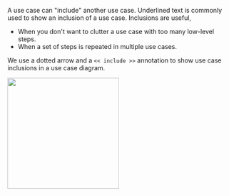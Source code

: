 A use case can "include" another use case. Underlined text is commonly used to show an inclusion of a use case. Inclusions are useful,

*	When you don't want to clutter a use case with too many low-level steps.
*	When a set of steps is repeated in multiple use cases.

We use a dotted arrow and a `<< include >>` annotation to show use case inclusions in a use case diagram. 

<img src="{{baseUrl}}/book/requirements/useCases/details/images/Inclusion.jpg" height="250" />

<p/>
